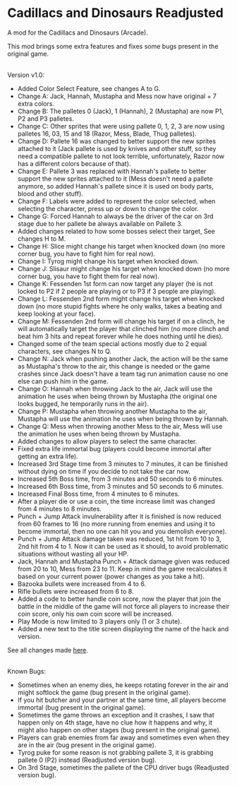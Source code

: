 # Cadillacs and Dinosaurs Readjusted
A mod for the Cadillacs and Dinosaurs (Arcade).
<br/>

This mod brings some extra features and fixes some bugs present in the original game.
<br/><br/>

Version v1.0:
- Added Color Select Feature, see changes A to G.
- Change A: Jack, Hannah, Mustapha and Mess now have original + 7 extra colors.
- Change B: The palletes 0 (Jack), 1 (Hannah), 2 (Mustapha) are now P1, P2 and P3 palletes.
- Change C: Other sprites that were using pallete 0, 1, 2, 3 are now using palletes 16, 03, 15 and 18 (Razor, Mess, Blade, Thug palletes).
- Change D: Pallete 16 was changed to better support the new sprites attached to it (Jack pallete is used by knives and other stuff, so they need a compatible pallete to not look terrible, unfortunately, Razor now has a different colors because of that).
- Change E: Pallete 3 was replaced with Hannah's pallete to better support the new sprites attached to it (Mess doesn't need a pallete anymore, so added Hannah's pallete since it is used on body parts, blood and other stuff).
- Change F: Labels were added to represent the color selected, when selecting the character, press up or down to change the color.
- Change G: Forced Hannah to always be the driver of the car on 3rd stage due to her pallete be always available on Pallete 3.
- Added changes related to how some bosses select their target, See changes H to M.
- Change H: Slice might change his target when knocked down (no more corner bug, you have to fight him for real now).
- Change I: Tyrog might change his target when knocked down.
- Change J: Slisaur might change his target when knocked down (no more corner bug, you have to fight them for real now).
- Change K: Fessenden 1st form can now target any player (he is not locked to P2 if 2 people are playing or to P3 if 3 people are playing).
- Change L: Fessenden 2nd form might change his target when knocked down (no more stupid fights where he only walks, takes a beating and keep looking at your face).
- Change M: Fessenden 2nd form will change his target if on a clinch, he will automatically target the player that clinched him (no more clinch and beat him 3 hits and repeat forever while he does nothing until he dies).
- Changed some of the team special actions mostly due to 2 equal characters, see changes N to Q.
- Change N: Jack when pushing another Jack, the action will be the same as Mustapha's throw to the air, this change is needed or the game crashes since Jack doesn't have a team tag run animation cause no one else can push him in the game.
- Change O: Hannah when throwing Jack to the air, Jack will use the animation he uses when being thrown by Mustapha (the original one looks bugged, he temporarily runs in the air).
- Change P: Mustapha when throwing another Mustapha to the air, Mustapha will use the animation he uses when being thrown by Hannah.
- Change Q: Mess when throwing another Mess to the air, Mess will use the animation he uses when being thrown by Mustapha.
- Added changes to allow players to select the same character.
- Fixed extra life immortal bug (players could become immortal after getting an extra life).
- Increased 3rd Stage time from 3 minutes to 7 minutes, it can be finished without dying on time if you decide to not take the car now.
- Increased 5th Boss time, from 3 minutes and 50 seconds to 6 minutes.
- Increased 6th Boss time, from 3 minutes and 50 seconds to 6 minutes.
- Increased Final Boss time, from 4 minutes to 6 minutes.
- After a player die or use a coin, the time increase limit was changed from 4 minutes to 8 minutes.
- Punch + Jump Attack invulnerability after it is finished is now reduced from 60 frames to 16 (no more running from enemies and using it to become immortal, then no one can hit you and you demolish everyone).
- Punch + Jump Attack damage taken was reduced, 1st hit from 10 to 3, 2nd hit from 4 to 1. Now it can be used as it should, to avoid problematic situations without wasting all your HP.
- Jack, Hannah and Mustapha Punch + Attack damage given was reduced from 20 to 10, Mess from 23 to 11. Keep in mind the game recalculates it based on your current power (power changes as you take a hit).
- Bazooka bullets were increased from 4 to 6.
- Rifle bullets were increased from 6 to 8.
- Added a code to better handle coin score, now the player that join the battle in the middle of the game will not force all players to increase their coin score, only his own coin score will be increased.
- Play Mode is now limited to 3 players only (1 or 3 chute).
- Added a new text to the title screen displaying the name of the hack and version.

See all changes made [here](https://github.com/GameHackFan/dinore/blob/main/changelog).
<br/><br/>

Known Bugs:
- Sometimes when an enemy dies, he keeps rotating forever in the air and might softlock the game (bug present in the original game).
- If you hit butcher and your partner at the same time, all players become immortal (bug present in the original game).
- Sometimes the game throws an exception and it crashes, I saw that happen only on 4th stage, have no clue how it happens and why, it might also happen on other stages (bug present in the original game).
- Players can grab enemies from far away and sometimes even when they are in the air (bug present in the original game).
- Tyrog puke for some reason is not grabbing pallete 3, it is grabbing pallete 0 (P2) instead (Readjusted version bug).
- On 3rd Stage, sometimes the pallete of the CPU driver bugs (Readjusted version bug).
<br/><br/>

